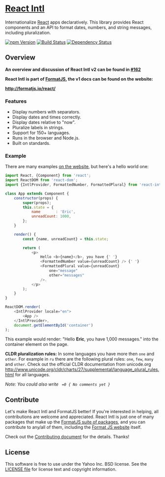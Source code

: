 [React Intl][]
==============

Internationalize [React][] apps declaratively. This library provides React components and an API to format dates, numbers, and string messages, including pluralization.

[![npm Version][npm-badge]][npm]
[![Build Status][travis-badge]][travis]
[![Dependency Status][david-badge]][david]

Overview
--------

**An overview and discussion of React Intl v2 can be found in [#162](https://github.com/yahoo/react-intl/issues/162)**

**React Intl is part of [FormatJS][], the v1 docs can be found on the website:**

**<http://formatjs.io/react/>**

### Features

- Display numbers with separators.
- Display dates and times correctly.
- Display dates relative to "now".
- Pluralize labels in strings.
- Support for 150+ languages.
- Runs in the browser and Node.js.
- Built on standards.

### Example

There are many examples [on the website][React Intl], but here's a hello world one:

```js
import React, {Component} from 'react';
import ReactDOM from 'react-dom';
import {IntlProvider, FormattedNumber, FormattedPlural} from 'react-intl';

class App extends Component {
    constructor(props) {
        super(props);
        this.state = {
            name       : 'Eric',
            unreadCount: 1000,
        };
    }

    render() {
        const {name, unreadCount} = this.state;

        return (
            <p>
                Hello <b>{name}</b>, you have {' '}
                <FormattedNumber value={unreadCount} /> {' '}
                <FormattedPlural value={unreadCount}
                    one="message"
                    other="messages"
                />.
            </p>
        );
    }
}

ReactDOM.render(
    <IntlProvider locale="en">
        <App />
    </IntlProvider>,
    document.getElementById('container')
);

```

This example would render: "Hello **Eric**, you have 1,000 messages." into the container element on the page.

**CLDR pluralization rules:** In some languages you have more then `one` and `other`. For example in `ru` there are the following plural rules: `one`, `few`, `many` and `other`.
Check out the official CLDR documentation from unicode.org http://www.unicode.org/cldr/charts/27/supplemental/language_plural_rules.html for all languages.

_Note:  You could also write ` =0 { No comments yet }`_

Contribute
---------

Let's make React Intl and FormatJS better! If you're interested in helping, all contributions are welcome and appreciated. React Intl is just one of many packages that make up the [FormatJS suite of packages][FormatJS GitHub], and you can contribute to any/all of them, including the [Format JS website][FormatJS] itself.

Check out the [Contributing document][CONTRIBUTING] for the details. Thanks!


License
-------

This software is free to use under the Yahoo Inc. BSD license.
See the [LICENSE file][] for license text and copyright information.


[React Intl]: http://formatjs.io/react/
[npm]: https://www.npmjs.org/package/react-intl
[npm-badge]: https://img.shields.io/npm/v/react-intl.svg?style=flat-square
[david]: https://david-dm.org/yahoo/react-intl
[david-badge]: https://img.shields.io/david/yahoo/react-intl.svg?style=flat-square
[travis]: https://travis-ci.org/yahoo/react-intl
[travis-badge]: https://img.shields.io/travis/yahoo/react-intl/master.svg?style=flat-square
[React]: http://facebook.github.io/react/
[FormatJS]: http://formatjs.io/
[FormatJS GitHub]: http://formatjs.io/github/
[ICU Message syntax]: http://formatjs.io/guide/#messageformat-syntax
[CONTRIBUTING]: https://github.com/yahoo/react-intl/blob/master/CONTRIBUTING.md
[LICENSE file]: https://github.com/yahoo/react-intl/blob/master/LICENSE.md
